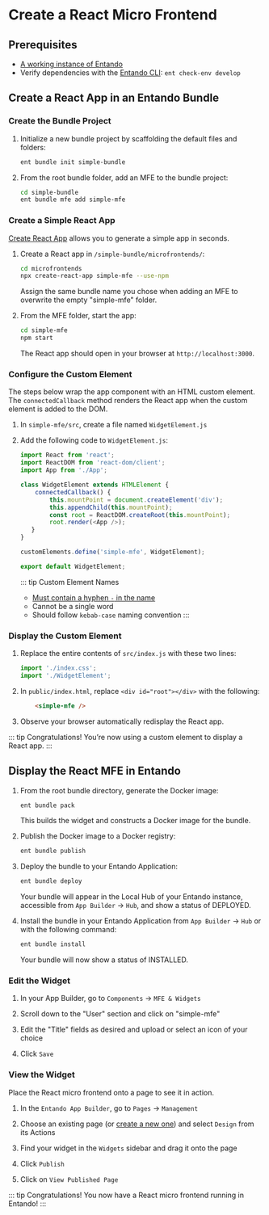 # Create a React Micro Frontend

## Prerequisites
- [A working instance of Entando](../../../docs/getting-started/)
- Verify dependencies with the [Entando CLI](../../../docs/getting-started/entando-cli.md#check-the-environment): `ent check-env develop`

## Create a React App in an Entando Bundle

### Create the Bundle Project

1. Initialize a new bundle project by scaffolding the default files and folders:
   ``` sh
   ent bundle init simple-bundle
   ```

2. From the root bundle folder, add an MFE to the bundle project:
   ``` sh
   cd simple-bundle
   ent bundle mfe add simple-mfe
   ```
### Create a Simple React App

[Create React App](https://create-react-app.dev/) allows you to generate a simple app in seconds. 

1. Create a React app in `/simple-bundle/microfrontends/`: 
   ``` bash
   cd microfrontends
   npx create-react-app simple-mfe --use-npm
   ```
   Assign the same bundle name you chose when adding an MFE to overwrite the empty "simple-mfe" folder.

2. From the MFE folder, start the app:
   ``` bash
   cd simple-mfe
   npm start
   ```
   The React app should open in your browser at `http://localhost:3000`.

### Configure the Custom Element

The steps below wrap the app component with an HTML custom element. The `connectedCallback` method renders the React app when the custom element is added to the DOM.

1. In `simple-mfe/src`, create a file named `WidgetElement.js` 

2. Add the following code to `WidgetElement.js`:
   ``` js
   import React from 'react';
   import ReactDOM from 'react-dom/client';
   import App from './App';

   class WidgetElement extends HTMLElement {
       connectedCallback() {
           this.mountPoint = document.createElement('div');
           this.appendChild(this.mountPoint);
           const root = ReactDOM.createRoot(this.mountPoint);
           root.render(<App />);
      }
   }

   customElements.define('simple-mfe', WidgetElement);

   export default WidgetElement;
   ```

   ::: tip Custom Element Names

   - [Must contain a hyphen `-` in the name](https://stackoverflow.com/questions/22545621/do-custom-elements-require-a-dash-in-their-name)
   - Cannot be a single word
   - Should follow `kebab-case` naming convention
   :::

### Display the Custom Element

1. Replace the entire contents of `src/index.js` with these two lines: 
   ``` js
   import './index.css';
   import './WidgetElement';
   ```

2. In `public/index.html`, replace `<div id="root"></div>` with the following:
   ``` html
       <simple-mfe />
   ```

3. Observe your browser automatically redisplay the React app.

::: tip Congratulations!
You’re now using a custom element to display a React app.
:::

## Display the React MFE in Entando

1. From the root bundle directory, generate the Docker image:
   ``` sh
   ent bundle pack
   ```
   This builds the widget and constructs a Docker image for the bundle.

2. Publish the Docker image to a Docker registry:
   ``` sh
   ent bundle publish
   ```

3. Deploy the bundle to your Entando Application:
   ``` sh
   ent bundle deploy
   ```
   Your bundle will appear in the Local Hub of your Entando instance, accessible from `App Builder` → `Hub`, and show a status of DEPLOYED.

4. Install the bundle in your Entando Application from `App Builder` → `Hub` or with the following command:
   ``` sh
   ent bundle install
   ```
   Your bundle will now show a status of INSTALLED. 

### Edit the Widget

1. In your App Builder, go to `Components` → `MFE & Widgets` 

2. Scroll down to the "User" section and click on "simple-mfe"

3. Edit the "Title" fields as desired and upload or select an icon of your choice

4. Click `Save`

### View the Widget

Place the React micro frontend onto a page to see it in action.

1. In the `Entando App Builder`, go to `Pages` → `Management` 

2. Choose an existing page (or [create a new one](../../compose/page-management.md#create-a-page)) and select `Design` from its Actions

3. Find your widget in the `Widgets` sidebar and drag it onto the page

4. Click `Publish`

5. Click on `View Published Page`

::: tip Congratulations!
You now have a React micro frontend running in Entando!
:::